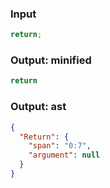 ### Input
```js
return;
```

### Output: minified
```js min
return
```

### Output: ast
```json
{
  "Return": {
    "span": "0:7",
    "argument": null
  }
}
```
